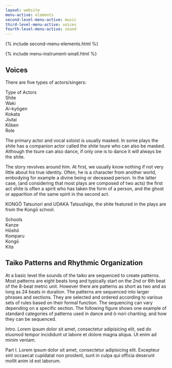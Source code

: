```yaml
---
layout: website
menu-active: elements
second-level-menu-active: music
third-level-menu-active: voices
fourth-level-menu-active: sound
---
```


{% include second-menu-elements.html %}

{% include menu-instrument-small.html %}

<main class="page-content">
  <div class="text-container">
    <h2>Voices</h2>
    <p>There are five types of actors/singers:</p>
  </div>

  <div class="introductory-table">
  <div class="introductory-table__element">
    <div class="introductory-table__term">Type of Actors</div>
    <div class="introductory-table__definition">Shite</div>
    <div class="introductory-table__definition">Waki</div>
    <div class="introductory-table__definition">Ai-kyōgen</div>
    <div class="introductory-table__definition">Kokata</div>
    <div class="introductory-table__definition">Jiutai</div>
    <div class="introductory-table__definition">Kōken</div>
  </div>
  <div class="introductory-table__element">
    <div class="introductory-table__term">Role</div>
    <div class="introductory-table__definition"><p>The primary actor and vocal soloist is usually masked. In some plays the shite has a companion actor called the shite tsure who can also be masked. Although the tsure can also dance, if only one is to dance it will always be the shite. </p><p>The story revolves around him. At first, we usually know nothing if not very little about his true identity. Often, he is a character from another world, embodying for example a divine being or deceased person. In the latter case, (and considering that most plays are composed of two acts) the first act shite is often a spirit who has taken the form of a person, and the ghost or apparition of the same spirit in the second act.</p><p>KONGŌ Tatsunori and UDAKA Tatsushige, the shite featured in the plays are from the Kongō school.</p></div>
  </div>
  
  <div class="introductory-table__element">
    <div class="introductory-table__term">Schools</div>
    <div class="introductory-table__definition">Kanze<br>Hōshō<br>Komparu<br>Kongō<br>Kita</div>
  </div>
</div>

  <div class="text-container">
    <h2>Taiko Patterns and Rhythmic Organization</h2>
    <p>At a basic level the sounds of the taiko are sequenced to create patterns. Most patterns are eight beats long and typically start on the 2nd or 6th beat of the 8-beat metric unit. However there are patterns as short as two and as long as 24 beats in duration. The patterns are sequenced into larger phrases and sections. They are selected and ordered according to various sets of rules based on their formal function. The sequencing can vary depending on a specific section. The following figure shows one example of standard categories of patterns used in dance and ô-nori chanting; and how they can be sequenced.</p>
  </div>

  <div id="tabs"></div>
  <section id='intro' title='Introduction' class='tabbed-narrative'>
    <p>
    Intro. Lorem ipsum dolor sit amet, <time datetime='00:00:10.000' title='00:10:98.987'>consectetur</time> adipisicing elit, sed do eiusmod tempor incididunt ut labore et dolore magna aliqua. Ut enim ad minim veniam.
    </p>
  </section>

  <section id='part1' title='Hashitomi Kiri' class='tabbed-narrative'>
    <p>
    Part I. Lorem ipsum dolor sit amet, <time datetime='00:00:20' title='00:11:98.987'>consectetur</time> adipisicing elit. Excepteur sint occaecat cupidatat non proident, sunt in culpa qui officia deserunt mollit anim id est laborum.
    </p>
  </section>

</main>


